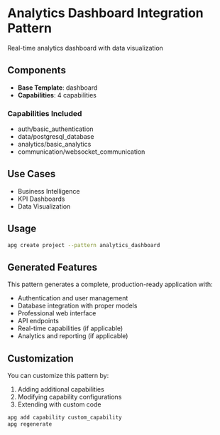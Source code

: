 # Analytics Dashboard Integration Pattern

Real-time analytics dashboard with data visualization

## Components

- **Base Template**: dashboard
- **Capabilities**: 4 capabilities

### Capabilities Included

- auth/basic_authentication
- data/postgresql_database
- analytics/basic_analytics
- communication/websocket_communication

## Use Cases

- Business Intelligence
- KPI Dashboards
- Data Visualization

## Usage

```bash
apg create project --pattern analytics_dashboard
```

## Generated Features

This pattern generates a complete, production-ready application with:

- Authentication and user management
- Database integration with proper models
- Professional web interface
- API endpoints
- Real-time capabilities (if applicable)
- Analytics and reporting (if applicable)

## Customization

You can customize this pattern by:

1. Adding additional capabilities
2. Modifying capability configurations
3. Extending with custom code

```bash
apg add capability custom_capability
apg regenerate
```
